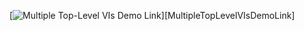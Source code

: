 [![Multiple Top-Level VIs Demo Link](https://upload.wikimedia.org/wikipedia/commons/4/45/Fagus_sylvatica_JPG2a.jpg)][MultipleTopLevelVIsDemoLink]
